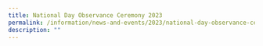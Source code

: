 ```yaml
---
title: National Day Observance Ceremony 2023
permalink: /information/news-and-events/2023/national-day-observance-ceremony-2023/
description: ""
---
```

